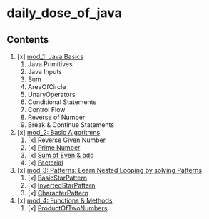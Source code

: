 # daily_dose_of_java

## Contents

1. [x] [mod_1: Java Basics](./mod_1)
   1. Java Primitives
   2. Java Inputs
   3. Sum
   4. AreaOfCircle
   5. UnaryOperators
   6. Conditional Statements
   7. Control Flow
   8. Reverse of Number
   9.  Break & Continue Statements
2. [x] [mod_2: Basic Algorithms](./mod_2)
   1. [x] [Reverse Given Number](./mod_2/ReverseGivenNumber.java) 
   2. [x] [Prime Number](./mod_2/PrimeNumbers.java)
   3. [x] [Sum of Even & odd](./mod_2/EvenOdd.java)
   4. [x] [Factorial](./mod_2/Factorial.java)
3. [x] [mod_3: Patterns: Learn Nested Looping by solving Patterns](./mod_3)
   1. [x] [BasicStarPattern](./mod_3/BasicStarPattern.java) 
   2. [x] [InvertedStarPattern](./mod_3/InvertedStarPattern.java) 
   3. [x] [CharacterPattern](./mod_3/CharacterPattern.java) 
4. [x] [mod_4: Functions & Methods](./mod_4)
   1. [x] [ProductOfTwoNumbers](./mod_4/ProductOfTwoNumbers.java) 